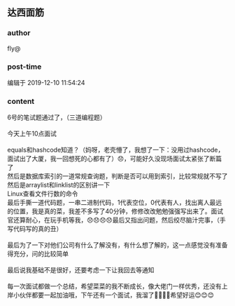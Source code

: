 ## 达西面筋
### author 
fly@
### post-time 

编辑于  2019-12-10 11:54:24
### content 
<div class="post-topic-des nc-post-content">
 6号的笔试题通过了，（三道编程题）
 <br/>
 <br/>
 今天上午10点面试
 <br/>
 <br/>
 equals和hashcode知道？（妈呀，老壳懵了，我想了一下：没用过hashcode，面试出了大厦，我一回想死的心都有了）😞，可能好久没现场面试太紧张了断篇了
 <br/>
 然后是数据库索引的一道常规查询题，判断是否可以用到索引，比较常规就不写了
 <br/>
 然后是arraylist和linklist的区别讲一下
 <br/>
 Linux查看文件行数的命令
 <br/>
 最后手撕一道代码题，一串二进制代码，1代表空位，0代表有人，找出离人最远的位置，我是真的菜，我差不多写了40分钟，修修改改勉勉强强写出来了。面试官还算耐心，在玩手机等我，😞😞😞😞最后又指出问题，然后绞尽脑汁完事，（手写代码写的真的丑）
 <br/>
 <br/>
 最后为了一下对他们公司有什么了解没有，有什么想了解的，这一点感觉没有准备得充分，问的比较简单
 <br/>
 <br/>
 最后说我基础不是很好，还要考虑一下让我回去等通知
 <br/>
 <br/>
 每一次面试都做一个总结，希望菜菜的我不断成长，像大佬门一样优秀，还没有上岸小伙伴都要一起加油哦，下午还有一个面试，我溜了😬😬😬😬希望好运😊😊😊
</div>
